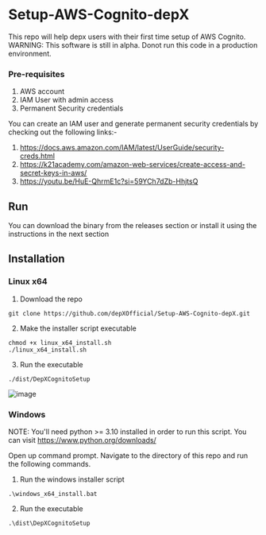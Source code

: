 # Setup-AWS-Cognito-depX
This repo will help depx users with their first time setup of AWS Cognito.
WARNING: This software is still in alpha. Donot run this code in a production environment. 

### Pre-requisites

1. AWS account
2. IAM User with admin access
3. Permanent Security credentials

You can create an IAM user and generate permanent security credentials by checking out the following links:-

1. https://docs.aws.amazon.com/IAM/latest/UserGuide/security-creds.html
2. https://k21academy.com/amazon-web-services/create-access-and-secret-keys-in-aws/
3. https://youtu.be/HuE-QhrmE1c?si=59YCh7dZb-HhjtsQ

## Run
You can download the binary from the releases section or install it using the instructions in the next section

## Installation

### Linux x64
1. Download the repo
  ```
  git clone https://github.com/depXOfficial/Setup-AWS-Cognito-depX.git
  ```
2. Make the installer script executable
  ```
  chmod +x linux_x64_install.sh
  ./linux_x64_install.sh
  ```
3. Run the executable
```
./dist/DepXCognitoSetup
```
![image](https://github.com/depXOfficial/Setup-AWS-Cognito-depX/assets/47640633/eb92e966-d363-499c-a21d-9b08e4faa15c)


### Windows

NOTE: You'll need python >= 3.10 installed in order to run this script. You can visit https://www.python.org/downloads/

Open up command prompt. Navigate to the directory of this repo and run the following commands.

1. Run the windows installer script
  ```
  .\windows_x64_install.bat
  ```
2. Run the executable
  ```
  .\dist\DepXCognitoSetup
  ```
